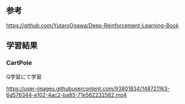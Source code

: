 ## 参考
https://github.com/YutaroOgawa/Deep-Reinforcement-Learning-Book


## 学習結果

### CartPole

Q学習にて学習

https://user-images.githubusercontent.com/93801834/148721163-6d576344-e102-4ac2-ba85-71e562232582.mp4




